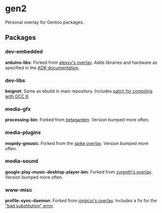 # gen2

Personal overlay for Gentoo packages.

## Packages

### dev-embedded

**arduino-libs**: Forked from [alexxy's overlay](https://cgit.gentoo.org/dev/alexxy.git).
Adds libraries and hardware as specified in the [ADK documentation](https://developer.android.com/adk/adk.html).

### dev-libs

**beignet**: Same as ebuild in main repository.
Includes [patch for compiling with GCC 6](https://bugzilla.freedesktop.org/show_bug.cgi?id=101662#c3).

### media-gfx

**processing-bin**: Forked from [betagarden](https://cgit.gentoo.org/proj/betagarden.git/).
Version bumped more often.

### media-plugins

**mopidy-gmusic**: Forked from the [spike overlay](https://github.com/Spike-Pentesting/spike-overlay).
Version bumped more often.

### media-sound

**google-play-music-desktop-player-bin**: Forked from [zyrenth's overlay](https://github.com/kabili207/zyrenth-overlay).
Version bumped more often.

### www-misc

**profile-sync-daemon**: Forked from [jorgicio's overlay](https://github.com/jorgicio/jorgicio-gentoo).
Includes a fix for the ["bad substitution" error](https://github.com/graysky2/profile-sync-daemon/issues/182).
